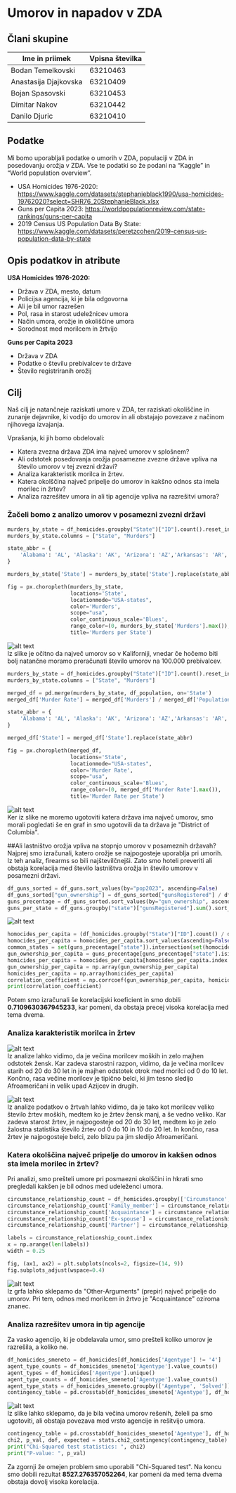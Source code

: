 # Umorov in napadov v ZDA
## Člani skupine

| Ime in priimek | Vpisna številka |
| -------------- | --------------- |
| Bodan Temelkovski | 63210463 |
| Anastasija Djajkovska | 63210409 |
| Bojan Spasovski | 63210453 |
| Dimitar Nakov  | 63210442 |
| Danilo Djuric | 63210410 |

## Podatke
Mi bomo uporabljali podatke o umorih v ZDA, populaciji v ZDA in posedovanju orožja v ZDA. Vse te podatki so že podani na “Kaggle” in “World population overview”.
- USA Homicides 1976-2020: https://www.kaggle.com/datasets/stephanieblack1990/usa-homicides-19762020?select=SHR76_20StephanieBlack.xlsx
- Guns per Capita 2023: https://worldpopulationreview.com/state-rankings/guns-per-capita
- 2019 Census US Population Data By State: https://www.kaggle.com/datasets/peretzcohen/2019-census-us-population-data-by-state

## Opis podatkov in atribute

**USA Homicides 1976-2020:**
- Država v ZDA, mesto, datum
- Policijsa agencija, ki je bila odgovorna
- Ali je bil umor razrešen
- Pol, rasa in starost udeležnicev umora
- Način umora, orožje in okoliščine umora
- Sorodnost med morilcem in žrtvijo

**Guns per Capita 2023**
- Država v ZDA
- Podatke o številu prebivalcev te države
- Število registriranih orožij

## Cilj
Naš cilj je natančneje raziskati umore v ZDA, ter raziskati okoliščine in zunanje dejavnike, ki vodijo do umorov in ali obstajajo povezave z načinom njihovega izvajanja.

Vprašanja, ki jih bomo obdelovali:
- Katera zvezna država ZDA ima največ umorov v splošnem?
- Ali odstotek posedovanja orožja posamezne zvezne države vpliva na število umorov v tej zvezni državi?
- Analiza karakteristik morilca in žrtev.
- Katera okolščina največ pripelje do umorov in kakšno odnos sta imela morilec in žrtev?
- Analiza razrešitev umora in ali tip agencije vpliva na razrešitvi umora?

### Žačeli bomo z analizo umorov v posamezni zvezni državi
```python
murders_by_state = df_homicides.groupby("State")["ID"].count().reset_index()
murders_by_state.columns = ["State", "Murders"]

state_abbr = {
    'Alabama': 'AL', 'Alaska': 'AK', 'Arizona': 'AZ','Arkansas': 'AR','California': 'CA','Colorado': 'CO','Connecticut': 'CT','Delaware': 'DE','Florida': 'FL','Georgia': 'GA','Hawaii': 'HI','Idaho': 'ID', 'Illinois': 'IL','Indiana': 'IN','Iowa': 'IA','Kansas': 'KS','Kentucky': 'KY','Louisiana': 'LA','Maine': 'ME','Maryland': 'MD','Massachusetts': 'MA','Michigan': 'MI','Minnesota': 'MN','Mississippi': 'MS','Missouri': 'MO','Montana': 'MT','Nebraska': 'NE','Nevada': 'NV','New Hampshire': 'NH','New Jersey': 'NJ','New Mexico': 'NM','New York': 'NY','North Carolina': 'NC','North Dakota': 'ND','Ohio': 'OH','Oklahoma': 'OK','Oregon': 'OR','Pennsylvania': 'PA','Rhodes Island': 'RI','South Carolina': 'SC','South Dakota': 'SD','Tennessee': 'TN','Texas': 'TX','Utah': 'UT','Vermont': 'VT','Virginia': 'VA','Washington': 'WA','West Virginia': 'WV','Wisconsin': 'WI', 'Wyoming': 'WY', 'District of Columbia': 'DC'
}

murders_by_state['State'] = murders_by_state['State'].replace(state_abbr)

fig = px.choropleth(murders_by_state, 
                    locations='State', 
                    locationmode="USA-states", 
                    color='Murders',
                    scope="usa",
                    color_continuous_scale='Blues',
                    range_color=(0, murders_by_state['Murders'].max()),
                    title='Murders per State')
```
![alt text](./map_bez_na_glava_zitel.png)
<br />
Iz slike je očitno da največ umorov so v Kaliforniji, vnedar če hočemo biti bolj natančne moramo preračunati število umorov na 100.000 prebivalcev.
```python
murders_by_state = df_homicides.groupby("State")["ID"].count().reset_index()
murders_by_state.columns = ["State", "Murders"]

merged_df = pd.merge(murders_by_state, df_population, on='State')
merged_df['Murder Rate'] = merged_df['Murders'] / merged_df['Population'] * 100000

state_abbr = {
    'Alabama': 'AL', 'Alaska': 'AK', 'Arizona': 'AZ','Arkansas': 'AR','California': 'CA','Colorado': 'CO','Connecticut': 'CT','Delaware': 'DE','Florida': 'FL','Georgia': 'GA','Hawaii': 'HI','Idaho': 'ID', 'Illinois': 'IL','Indiana': 'IN','Iowa': 'IA','Kansas': 'KS','Kentucky': 'KY','Louisiana': 'LA','Maine': 'ME','Maryland': 'MD','Massachusetts': 'MA','Michigan': 'MI','Minnesota': 'MN','Mississippi': 'MS','Missouri': 'MO','Montana': 'MT','Nebraska': 'NE','Nevada': 'NV','New Hampshire': 'NH','New Jersey': 'NJ','New Mexico': 'NM','New York': 'NY','North Carolina': 'NC','North Dakota': 'ND','Ohio': 'OH','Oklahoma': 'OK','Oregon': 'OR','Pennsylvania': 'PA','Rhodes Island': 'RI','South Carolina': 'SC','South Dakota': 'SD','Tennessee': 'TN','Texas': 'TX','Utah': 'UT','Vermont': 'VT','Virginia': 'VA','Washington': 'WA','West Virginia': 'WV','Wisconsin': 'WI', 'Wyoming': 'WY', 'District of Columbia': 'DC'
}

merged_df['State'] = merged_df['State'].replace(state_abbr)

fig = px.choropleth(merged_df, 
                    locations='State', 
                    locationmode="USA-states", 
                    color='Murder Rate',
                    scope="usa",
                    color_continuous_scale='Blues',
                    range_color=(0, merged_df['Murder Rate'].max()),
                    title='Murder Rate per State')
```
![alt text](./map_na_glava_zitel.png)
<br />
Ker iz slike ne moremo ugotoviti katera država ima največ umorov, smo morali pogledati še en graf in smo ugotovili da ta država je "District of Columbia".

##Ali lastništvo orožja vpliva na stopnjo umorov v posameznih državah?
Najprej smo izračunali, katero orožje se najpogosteje uporablja pri umorih. Iz teh analiz, firearms so bili najštevilčnejši. Zato smo hoteli preveriti ali obstaja korelacija med število lastništva orožja in število umorov v posamezni državi. 
```python
df_guns_sorted = df_guns.sort_values(by="pop2023", ascending=False)
df_guns_sorted["gun_ownership"] = df_guns_sorted["gunsRegistered"] / df_guns_sorted["pop2023"] * 100
guns_precentage = df_guns_sorted.sort_values(by="gun_ownership", ascending=False).head(50)
guns_per_state = df_guns.groupby("state")["gunsRegistered"].sum().sort_values(ascending=False)
```
![alt text](./stevilo_posedovanosti.png)
<br />
```python
homocides_per_capita = (df_homicides.groupby("State")["ID"].count() / df_guns.set_index("state")["pop2023"]) * 100000
homocides_per_capita = homocides_per_capita.sort_values(ascending=False).head(50)
common_states = set(guns_precentage["state"]).intersection(set(homocides_per_capita.index))
gun_ownership_per_capita = guns_precentage[guns_precentage["state"].isin(common_states)]['gun_ownership']
homicides_per_capita = homocides_per_capita[homocides_per_capita.index.isin(common_states)]
gun_ownership_per_capita = np.array(gun_ownership_per_capita)
homicides_per_capita = np.array(homicides_per_capita)
correlation_coefficient = np.corrcoef(gun_ownership_per_capita, homicides_per_capita)[0, 1]
print(correlation_coefficient)
``` 
Potem smo izračunali še korelacijski koeficient in smo dobili **0.7109630367945233**, kar pomeni, da obstaja precej visoka korelacija med tema dvema.

### Analiza karakteristik morilca in žrtev
![alt text](./karakteristike_morilca.png)
<br />
Iz analize lahko vidimo, da je večina morilcev moških in zelo majhen odstotek žensk. Kar zadeva starostni razpon, vidimo, da je večina morilcev starih od 20 do 30 let in je majhen odstotek otrok med morilci od 0 do 10 let. Končno, rasa večine morilcev je tipično belci, ki jim tesno sledijo Afroameričani in velik upad Azijcev in drugih.

![alt text](./karakteristike_zrtev.png)
<br />
Iz analize podatkov o žrtvah lahko vidimo, da je tako kot morilcev veliko število žrtev moških, medtem ko je žrtev žensk manj, a še vedno veliko. Kar zadeva starost žrtev, je najpogosteje od 20 do 30 let, medtem ko je zelo žalostna statistika število žrtev od 0 do 10 in 10 do 20 let. In končno, rasa žrtev je najpogosteje belci, zelo blizu pa jim sledijo Afroameričani.

### Katera okolščina največ pripelje do umorov in kakšen odnos sta imela morilec in žrtev?

Pri analizi, smo prešteli umore pri posmaezni okolščini in hkrati smo pregledali kakšen je bil odnos med 
udeleženci umora.
```python
circumstance_relationship_count = df_homicides.groupby(['Circumstance', 'Relationship'])['Relationship'].count().unstack()
circumstance_relationship_count['Family_member'] = circumstance_relationship_count[['Brother', 'Sister','Common-law husband','Common-law wife', 'Daughter', 'Other family','Son', 'Stepdaughter','Stepfather','Stepmother','Stepson','Wife']].sum(axis=1)
circumstance_relationship_count['Acquaintance'] = circumstance_relationship_count[['Acquaintance', 'Employee', 'Employer']].sum(axis=1)
circumstance_relationship_count['Ex-spouse'] = circumstance_relationship_count[['Ex-wife', 'Ex-husband']].sum(axis=1)
circumstance_relationship_count['Partner'] = circumstance_relationship_count[['Boyfriend', 'Girlfriend', 'Homosexual relationship']].sum(axis=1)

labels = circumstance_relationship_count.index
x = np.arange(len(labels))
width = 0.25

fig, (ax1, ax2) = plt.subplots(ncols=2, figsize=(14, 9))
fig.subplots_adjust(wspace=0.4)
```

![alt text](./relationship+circumstance.png)
<br />
Iz grfa lahko sklepamo da "Other-Arguments" (prepir) največ pripelje do umorov. Pri tem, odnos med morilcem in žrtvo je "Acquaintance" oziroma znanec.

### Analiza razrešitev umora in tip agencije
Za vasko agencijo, ki je obdelavala umor, smo prešteli koliko umorov je razrešila, a koliko ne.
```python
df_homicides_smeneto = df_homicides[df_homicides['Agentype'] != '4']
agent_type_counts = df_homicides_smeneto['Agentype'].value_counts()
agent_types = df_homicides['Agentype'].unique()
agent_type_counts = df_homicides_smeneto['Agentype'].value_counts()
agent_type_stats = df_homicides_smeneto.groupby(['Agentype', 'Solved']).size().unstack().reset_index()
contingency_table = pd.crosstab(df_homicides_smeneto['Agentype'], df_homicides_smeneto['Solved'])
```

![alt text](./agency.png)
<br />
Iz slike lahko sklepamo, da je bila večina umorov rešenih, želeli pa smo ugotoviti, ali obstaja povezava med vrsto agencije in rešitvijo umora.
```python
contingency_table = pd.crosstab(df_homicides_smeneto['Agentype'], df_homicides_smeneto['Solved'])
chi2, p_val, dof, expected = stats.chi2_contingency(contingency_table)
print("Chi-Squared test statistics: ", chi2)
print("P-value: ", p_val)
```
Za zgornji že omejen problem smo uporabili "Chi-Squared test". Na koncu smo dobili rezultat **8527.276357052264**, kar pomeni da med tema dvema obstaja dovolj visoka korelacija.







